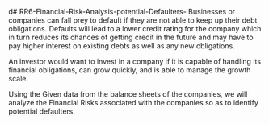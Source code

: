 d# RR6-Financial-Risk-Analysis-potential-Defaulters-
Businesses or companies can fall prey to default if they are not able to keep up their debt obligations. Defaults will lead to a lower credit rating for the company which in turn reduces its chances of getting credit in the future and may have to pay higher interest on existing debts as well as any new obligations.

An investor would want to invest in a company if it is capable of handling its financial obligations, can grow quickly, and is able to manage the growth scale.

Using the Given data from the balance sheets of the companies, we will analyze the Financial Risks associated with the companies so as to identify potential defaulters.
